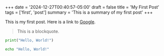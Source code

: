 +++
date = '2024-12-27T00:40:57-05:00'
draft = false
title = 'My First Post'
tags = ['first', 'post']
summary = 'This is a summary of my first post'
+++

This is my first post. Here is a link to [Google](https://www.google.com).
> This is a blockquote.

```python
print("Hello, World!")
```

```bash
echo "Hello, World!"
```